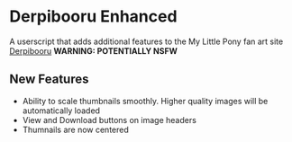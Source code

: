 # Derpibooru Enhanced
A userscript that adds additional features to the My Little Pony fan art site [Derpibooru](https://derpibooru.org/) **WARNING: POTENTIALLY NSFW**

## New Features
* Ability to scale thumbnails smoothly. Higher quality images will be automatically loaded
* View and Download buttons on image headers
* Thumnails are now centered